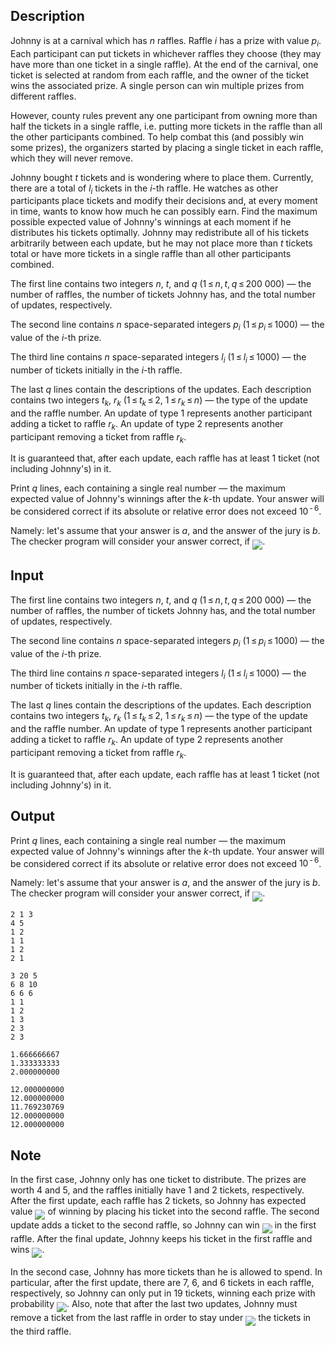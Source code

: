 ## Description

<div><p>Johnny is at a carnival which has <span class="tex-span"><i>n</i></span> raffles. Raffle <span class="tex-span"><i>i</i></span> has a prize with value <span class="tex-span"><i>p</i><sub class="lower-index"><i>i</i></sub></span>. Each participant can put tickets in whichever raffles they choose (they may have more than one ticket in a single raffle). At the end of the carnival, one ticket is selected at random from each raffle, and the owner of the ticket wins the associated prize. A single person can win multiple prizes from different raffles. </p><p>However, county rules prevent any one participant from owning more than half the tickets in a single raffle, i.e. putting more tickets in the raffle than all the other participants combined. To help combat this (and possibly win some prizes), the organizers started by placing a single ticket in each raffle, which they will never remove.</p><p>Johnny bought <span class="tex-span"><i>t</i></span> tickets and is wondering where to place them. Currently, there are a total of <span class="tex-span"><i>l</i><sub class="lower-index"><i>i</i></sub></span> tickets in the <span class="tex-span"><i>i</i></span>-th raffle. He watches as other participants place tickets and modify their decisions and, at every moment in time, wants to know how much he can possibly earn. Find the maximum possible expected value of Johnny's winnings at each moment if he distributes his tickets optimally. Johnny may redistribute all of his tickets arbitrarily between each update, but he may not place more than <span class="tex-span"><i>t</i></span> tickets total or have more tickets in a single raffle than all other participants combined.</p></div><div class="input-specification"><p>The first line contains two integers <span class="tex-span"><i>n</i></span>, <span class="tex-span"><i>t</i></span>, and <span class="tex-span"><i>q</i></span> (<span class="tex-span">1 ≤ <i>n</i>, <i>t</i>, <i>q</i> ≤ 200 000</span>) — the number of raffles, the number of tickets Johnny has, and the total number of updates, respectively.</p><p>The second line contains <span class="tex-span"><i>n</i></span> space-separated integers <span class="tex-span"><i>p</i><sub class="lower-index"><i>i</i></sub></span> (<span class="tex-span">1 ≤ <i>p</i><sub class="lower-index"><i>i</i></sub> ≤ 1000</span>) — the value of the <span class="tex-span"><i>i</i></span>-th prize.</p><p>The third line contains <span class="tex-span"><i>n</i></span> space-separated integers <span class="tex-span"><i>l</i><sub class="lower-index"><i>i</i></sub></span> (<span class="tex-span">1 ≤ <i>l</i><sub class="lower-index"><i>i</i></sub> ≤ 1000</span>) — the number of tickets initially in the <span class="tex-span"><i>i</i></span>-th raffle.</p><p>The last <span class="tex-span"><i>q</i></span> lines contain the descriptions of the updates. Each description contains two integers <span class="tex-span"><i>t</i><sub class="lower-index"><i>k</i></sub></span>, <span class="tex-span"><i>r</i><sub class="lower-index"><i>k</i></sub></span> (<span class="tex-span">1 ≤ <i>t</i><sub class="lower-index"><i>k</i></sub> ≤ 2</span>, <span class="tex-span">1 ≤ <i>r</i><sub class="lower-index"><i>k</i></sub> ≤ <i>n</i></span>) — the type of the update and the raffle number. An update of type <span class="tex-span">1</span> represents another participant adding a ticket to raffle <span class="tex-span"><i>r</i><sub class="lower-index"><i>k</i></sub></span>. An update of type <span class="tex-span">2</span> represents another participant removing a ticket from raffle <span class="tex-span"><i>r</i><sub class="lower-index"><i>k</i></sub></span>.</p><p>It is guaranteed that, after each update, each raffle has at least <span class="tex-span">1</span> ticket (not including Johnny's) in it.</p></div><div class="output-specification"><p>Print <span class="tex-span"><i>q</i></span> lines, each containing a single real number&nbsp;— the maximum expected value of Johnny's winnings after the <span class="tex-span"><i>k</i></span>-th update. Your answer will be considered correct if its absolute or relative error does not exceed <span class="tex-span">10<sup class="upper-index"> - 6</sup></span>. </p><p>Namely: let's assume that your answer is <span class="tex-span"><i>a</i></span>, and the answer of the jury is <span class="tex-span"><i>b</i></span>. The checker program will consider your answer correct, if <img align="middle" class="tex-formula" src="file://ZKqA1XOA.png" style="max-width: 100.0%;max-height: 100.0%;">.</p></div>

## Input

<p>The first line contains two integers <span class="tex-span"><i>n</i></span>, <span class="tex-span"><i>t</i></span>, and <span class="tex-span"><i>q</i></span> (<span class="tex-span">1 ≤ <i>n</i>, <i>t</i>, <i>q</i> ≤ 200 000</span>) — the number of raffles, the number of tickets Johnny has, and the total number of updates, respectively.</p><p>The second line contains <span class="tex-span"><i>n</i></span> space-separated integers <span class="tex-span"><i>p</i><sub class="lower-index"><i>i</i></sub></span> (<span class="tex-span">1 ≤ <i>p</i><sub class="lower-index"><i>i</i></sub> ≤ 1000</span>) — the value of the <span class="tex-span"><i>i</i></span>-th prize.</p><p>The third line contains <span class="tex-span"><i>n</i></span> space-separated integers <span class="tex-span"><i>l</i><sub class="lower-index"><i>i</i></sub></span> (<span class="tex-span">1 ≤ <i>l</i><sub class="lower-index"><i>i</i></sub> ≤ 1000</span>) — the number of tickets initially in the <span class="tex-span"><i>i</i></span>-th raffle.</p><p>The last <span class="tex-span"><i>q</i></span> lines contain the descriptions of the updates. Each description contains two integers <span class="tex-span"><i>t</i><sub class="lower-index"><i>k</i></sub></span>, <span class="tex-span"><i>r</i><sub class="lower-index"><i>k</i></sub></span> (<span class="tex-span">1 ≤ <i>t</i><sub class="lower-index"><i>k</i></sub> ≤ 2</span>, <span class="tex-span">1 ≤ <i>r</i><sub class="lower-index"><i>k</i></sub> ≤ <i>n</i></span>) — the type of the update and the raffle number. An update of type <span class="tex-span">1</span> represents another participant adding a ticket to raffle <span class="tex-span"><i>r</i><sub class="lower-index"><i>k</i></sub></span>. An update of type <span class="tex-span">2</span> represents another participant removing a ticket from raffle <span class="tex-span"><i>r</i><sub class="lower-index"><i>k</i></sub></span>.</p><p>It is guaranteed that, after each update, each raffle has at least <span class="tex-span">1</span> ticket (not including Johnny's) in it.</p>

## Output

<p>Print <span class="tex-span"><i>q</i></span> lines, each containing a single real number&nbsp;— the maximum expected value of Johnny's winnings after the <span class="tex-span"><i>k</i></span>-th update. Your answer will be considered correct if its absolute or relative error does not exceed <span class="tex-span">10<sup class="upper-index"> - 6</sup></span>. </p><p>Namely: let's assume that your answer is <span class="tex-span"><i>a</i></span>, and the answer of the jury is <span class="tex-span"><i>b</i></span>. The checker program will consider your answer correct, if <img align="middle" class="tex-formula" src="file://ZKqA1XOA.png" style="max-width: 100.0%;max-height: 100.0%;">.</p>





```input1
2 1 3
4 5
1 2
1 1
1 2
2 1

```




```input2
3 20 5
6 8 10
6 6 6
1 1
1 2
1 3
2 3
2 3

```




```output1
1.666666667
1.333333333
2.000000000

```




```output2
12.000000000
12.000000000
11.769230769
12.000000000
12.000000000

```



## Note

<p>In the first case, Johnny only has one ticket to distribute. The prizes are worth <span class="tex-span">4</span> and <span class="tex-span">5</span>, and the raffles initially have <span class="tex-span">1</span> and <span class="tex-span">2</span> tickets, respectively. After the first update, each raffle has <span class="tex-span">2</span> tickets, so Johnny has expected value <img align="middle" class="tex-formula" src="file://lNZpuC1e.png" style="max-width: 100.0%;max-height: 100.0%;"> of winning by placing his ticket into the second raffle. The second update adds a ticket to the second raffle, so Johnny can win <img align="middle" class="tex-formula" src="file://Br3vx8ns.png" style="max-width: 100.0%;max-height: 100.0%;"> in the first raffle. After the final update, Johnny keeps his ticket in the first raffle and wins <img align="middle" class="tex-formula" src="file://c5xdMVDm.png" style="max-width: 100.0%;max-height: 100.0%;">.</p><p>In the second case, Johnny has more tickets than he is allowed to spend. In particular, after the first update, there are <span class="tex-span">7</span>, <span class="tex-span">6</span>, and <span class="tex-span">6</span> tickets in each raffle, respectively, so Johnny can only put in <span class="tex-span">19</span> tickets, winning each prize with probability <img align="middle" class="tex-formula" src="file://D9Eai0aR.png" style="max-width: 100.0%;max-height: 100.0%;">. Also, note that after the last two updates, Johnny must remove a ticket from the last raffle in order to stay under <img align="middle" class="tex-formula" src="file://ptkOVmeB.png" style="max-width: 100.0%;max-height: 100.0%;"> the tickets in the third raffle.</p>
